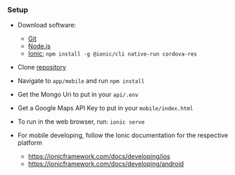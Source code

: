 ### Setup

- Download software:



  - [Git](https://git-scm.com/downloads)
  - [Node.js](https://nodejs.org/en/download/)
  - [Ionic](https://ionicframework.com/docs/intro/cli); `npm install -g @ionic/cli native-run cordova-res`

- Clone [repository](https://github.com/protest-location-pinger/app.git)

- Navigate to `app/mobile` and run `npm install`

- Get the Mongo Uri to put in your `api/.env`

- Get a Google Maps API Key to put in your `mobile/index.html`

- To run in the web browser, run: `ionic serve`

- For mobile developing, follow the Ionic documentation for the respective platform
  - https://ionicframework.com/docs/developing/ios
  - https://ionicframework.com/docs/developing/android
